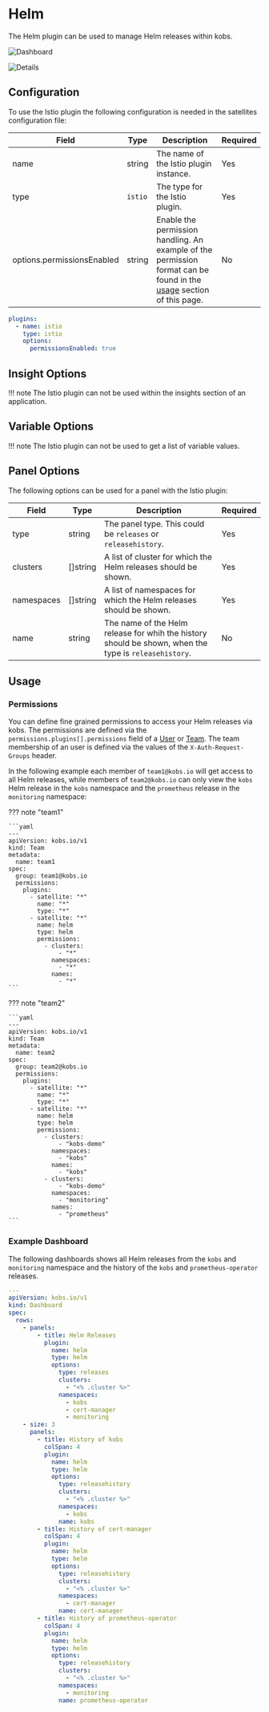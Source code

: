 # Helm

The Helm plugin can be used to manage Helm releases within kobs.

![Dashboard](assets/helm-dashboard.png)

![Details](assets/helm-details.png)

## Configuration

To use the Istio plugin the following configuration is needed in the satellites configuration file:

| Field | Type | Description | Required |
| ----- | ---- | ----------- | -------- |
| name | string | The name of the Istio plugin instance. | Yes |
| type | `istio` | The type for the Istio plugin. | Yes |
| options.permissionsEnabled | string | Enable the permission handling. An example of the permission format can be found in the [usage](#usage) section of this page. | No |

```yaml
plugins:
  - name: istio
    type: istio
    options:
      permissionsEnabled: true
```

## Insight Options

!!! note
    The Istio plugin can not be used within the insights section of an application.

## Variable Options

!!! note
    The Istio plugin can not be used to get a list of variable values.

## Panel Options

The following options can be used for a panel with the Istio plugin:

| Field | Type | Description | Required |
| ----- | ---- | ----------- | -------- |
| type | string | The panel type. This could be `releases` or `releasehistory`. | Yes |
| clusters | []string | A list of cluster for which the Helm releases should be shown. | Yes |
| namespaces |[]string | A list of namespaces for which the Helm releases should be shown. | Yes |
| name | string | The name of the Helm release for whih the history should be shown, when the type is `releasehistory`. | No |

## Usage

### Permissions

You can define fine grained permissions to access your Helm releases via kobs. The permissions are defined via the `permissions.plugins[].permissions` field of a [User](../resources/users.md) or [Team](../resources/teams.md). The team membership of an user is defined via the values of the `X-Auth-Request-Groups` header.

In the following example each member of `team1@kobs.io` will get access to all Helm releases, while members of `team2@kobs.io` can only view the `kobs` Helm release in the `kobs` namespace and the `prometheus` release in the `monitoring` namespace:

??? note "team1"

    ```yaml
    ---
    apiVersion: kobs.io/v1
    kind: Team
    metadata:
      name: team1
    spec:
      group: team1@kobs.io
      permissions:
        plugins:
          - satellite: "*"
            name: "*"
            type: "*"
          - satellite: "*"
            name: helm
            type: helm
            permissions:
              - clusters:
                  - "*"
                namespaces:
                  - "*"
                names:
                  - "*"
    ```

??? note "team2"

    ```yaml
    ---
    apiVersion: kobs.io/v1
    kind: Team
    metadata:
      name: team2
    spec:
      group: team2@kobs.io
      permissions:
        plugins:
          - satellite: "*"
            name: "*"
            type: "*"
          - satellite: "*"
            name: helm
            type: helm
            permissions:
              - clusters:
                  - "kobs-demo"
                namespaces:
                  - "kobs"
                names:
                  - "kobs"
              - clusters:
                  - "kobs-demo"
                namespaces:
                  - "monitoring"
                names:
                  - "prometheus"
    ```

### Example Dashboard

The following dashboards shows all Helm releases from the `kobs` and `monitoring` namespace and the history of the `kobs` and `prometheus-operator` releases.

```yaml
---
apiVersion: kobs.io/v1
kind: Dashboard
spec:
  rows:
    - panels:
        - title: Helm Releases
          plugin:
            name: helm
            type: helm
            options:
              type: releases
              clusters:
                - "<% .cluster %>"
              namespaces:
                - kobs
                - cert-manager
                - monitoring
    - size: 3
      panels:
        - title: History of kobs
          colSpan: 4
          plugin:
            name: helm
            type: helm
            options:
              type: releasehistory
              clusters:
                - "<% .cluster %>"
              namespaces:
                - kobs
              name: kobs
        - title: History of cert-manager
          colSpan: 4
          plugin:
            name: helm
            type: helm
            options:
              type: releasehistory
              clusters:
                - "<% .cluster %>"
              namespaces:
                - cert-manager
              name: cert-manager
        - title: History of prometheus-operator
          colSpan: 4
          plugin:
            name: helm
            type: helm
            options:
              type: releasehistory
              clusters:
                - "<% .cluster %>"
              namespaces:
                - monitoring
              name: prometheus-operator
```
